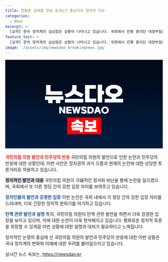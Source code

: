 ```yaml
---
title: 한동훈 김태흠 만남 효과는? 충남지사 정치적 이슈
categories:
  - News
excerpt: >
  [요약] 한국 정치계의 심상찮은 상황이 나타나고 있습니다. 국회에서 진행 중이던 대정부질문에 국민의힘 의원의 발언으로 인해 논란이 일어났습니다. 국민의힘이 사과를 요구했지만 사과가 없다는 입장을 밝히면서 논란이 더욱 심각해지고 있습니다. 또한, 민주당이 검사들의 탄핵을 추진하고 있는 상황에서 이를 반대하는 발언들이 나오고 있습니다. 이러한 상황에서 정치권은 점점 격돌하고 있으며, 국민의 관심이 필요한 상황으로 보입니다.
feature_text: >
  [요약] 한국 정치계의 심상찮은 상황이 나타나고 있습니다. 국회에서 진행 중이던 대정부질문에 국민의힘 의원의 발언으로 인해 논란이 일어났습니다. 국민의힘이 사과를 요구했지만 사과가 없다는 입장을 밝히면서 논란이 더욱 심각해지고 있습니다. 또한, 민주당이 검사들의 탄핵을 추진하고 있는 상황에서 이를 반대하는 발언들이 나오고 있습니다. 이러한 상황에서 정치권은 점점 격돌하고 있으며, 국민의 관심이 필요한 상황으로 보입니다.
image: '/assets/img/newsdao_breakingnews.jpg'
---
```


<p><img src="/assets/img/newsdao_breakingnews.jpg" alt="koreaapp 속보" /></p>

<p><b><span style="color: #ee2323;">국민의힘 의원 발언과 민주당의 반응</span></b>
국민의힘 의원의 발언으로 인한 논란과 민주당의 반응에 대한 상황인데, 이번 사안은 정치권의 과거 으름과 현재의 논란에 대한 상당한 토론거리로 작용하고 있습니다. </p>

<p><b><span style="background-color: #21538527;">정치적인 발언과 대응</span></b>
국민의힘 의원이 극端적인 정서와 비난을 통해 논란을 일으켰으며, 국회에서 또 다른 정당 간의 강한 입장 차이를 보여주고 있습니다. </p>

<p><b><span style="color: #1a5490;">정치인들의 발언과 강경한 입장</span></b>
이번 논란은 국회 내에서 각 정당 간의 강한 입장 차이를 드러내며, 더욱 긴장한 정치적 분위기를 야기하고 있습니다.</p>

<p><b><span style="color: #1a5490;">탄핵 관련 발언과 설명</span></b>
특히, 국민의힘 의원이 탄핵 관련 발언을 하면서 더욱 강경한 입장을 보이고 있으며, 이에 대한 논란이 더욱 현저해지고 있습니다. 평화로운 정치적 토론을 희망할 수 있게끔 이번 상황에 대한 설명과 대처가 필요하다고 느껴집니다. </p>

<p>정치적인 논쟁의 중심에 선 국민의힘 의원의 발언과 민주당의 반응에 대한 이번 상황은 국내 정치계의 변화와 미래에 대한 우려를 불러일으키고 있습니다.</p>
실시간 뉴스 속보는, <a href="https://newsdao.kr" rel="dofollow">https://newsdao.kr</a>


